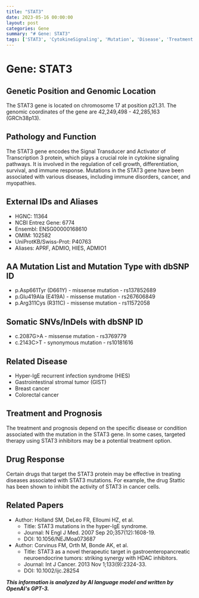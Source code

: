```yaml
---
title: "STAT3"
date: 2023-05-16 00:00:00
layout: post
categories: Gene
summary: "# Gene: STAT3"
tags: ['STAT3', 'CytokineSignaling', 'Mutation', 'Disease', 'Treatment', 'DrugResponse', 'TargetedTherapy', 'Prognosis']
---
```


# Gene: STAT3

## Genetic Position and Genomic Location
The STAT3 gene is located on chromosome 17 at position p21.31. The genomic coordinates of the gene are 42,249,498 - 42,285,163 (GRCh38p13).

## Pathology and Function
The STAT3 gene encodes the Signal Transducer and Activator of Transcription 3 protein, which plays a crucial role in cytokine signaling pathways. It is involved in the regulation of cell growth, differentiation, survival, and immune response. Mutations in the STAT3 gene have been associated with various diseases, including immune disorders, cancer, and myopathies.

## External IDs and Aliases
- HGNC: 11364
- NCBI Entrez Gene: 6774
- Ensembl: ENSG00000168610
- OMIM: 102582
- UniProtKB/Swiss-Prot: P40763
- Aliases: APRF, ADMIO, HIES, ADMIO1

## AA Mutation List and Mutation Type with dbSNP ID
- p.Asp661Tyr (D661Y) - missense mutation - rs137852689
- p.Glu419Ala (E419A) - missense mutation - rs267606849
- p.Arg311Cys (R311C) - missense mutation - rs11572058

## Somatic SNVs/InDels with dbSNP ID
- c.2087G>A - missense mutation - rs3769779
- c.2143C>T - synonymous mutation - rs10181616

## Related Disease
- Hyper-IgE recurrent infection syndrome (HIES)
- Gastrointestinal stromal tumor (GIST)
- Breast cancer
- Colorectal cancer

## Treatment and Prognosis
The treatment and prognosis depend on the specific disease or condition associated with the mutation in the STAT3 gene. In some cases, targeted therapy using STAT3 inhibitors may be a potential treatment option.

## Drug Response
Certain drugs that target the STAT3 protein may be effective in treating diseases associated with STAT3 mutations. For example, the drug Stattic has been shown to inhibit the activity of STAT3 in cancer cells.

## Related Papers
- Author: Holland SM, DeLeo FR, Elloumi HZ, et al.
    - Title: STAT3 mutations in the hyper-IgE syndrome.
    - Journal: N Engl J Med. 2007 Sep 20;357(12):1608-19.
    - DOI: 10.1056/NEJMoa073687
- Author: Corvinus FM, Orth M, Bonde AK, et al.
    - Title: STAT3 as a novel therapeutic target in gastroenteropancreatic neuroendocrine tumors: striking synergy with HDAC inhibitors.
    - Journal: Int J Cancer. 2013 Nov 1;133(9):2324-33.
    - DOI: 10.1002/ijc.28254

**_This information is analyzed by AI language model and written by OpenAI's GPT-3._**